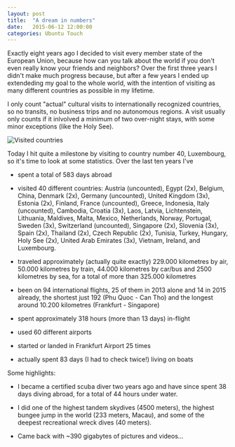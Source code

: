 ```yaml
---
layout: post
title:  "A dream in numbers"
date:   2015-06-12 12:00:00
categories: Ubuntu Touch
---
```


Exactly eight years ago I decided to visit every member state of the European Union, because how can you talk about the world if you don't even really know your friends and neighbors? Over the first three years I didn't make much progress because, but after a few years I ended up extendeding my goal to the whole world, with the intention of visiting as many different countries as possible in my lifetime.

I only count "actual" cultural visits to internationally recognized countries, so no transits, no business trips and no autonomous regions. A visit usually only counts if it inlvolved a minimum of two over-night stays, with some minor exceptions (like the Holy See).

![Visited countries]({{site.url}}/images/a-dream-in-numbers/countries.png)

Today I hit quite a milestone by visiting to country number 40, Luxembourg, so it's time to look at some statistics. Over the last ten years I've

* spent a total of 583 days abroad

* visited 40 different countries: Austria (uncounted), Egypt (2x), Belgium, China, Denmark (2x), Germany (uncounted), United Kingdom (3x), Estonia (2x), Finland, France (uncounted), Greece, Indonesia, Italy (uncounted), Cambodia, Croatia (3x), Laos, Latvia, Lichtenstein, Lithuania, Maldives, Malta, Mexico, Netherlands, Norway, Portugal, Sweden (3x), Switzerland (uncounted), Singapore (2x), Slovenia (3x), Spain (2x), Thailand (2x), Czech Republic (2x), Tunisia, Turkey, Hungary, Holy See (2x), United Arab Emirates (3x), Vietnam, Ireland, and Luxembourg.

* traveled approximately (actually quite exactly) 229.000 kilometres by air, 50.000 kilometres by train, 44.000 kilometres by car/bus and 2500 kilometres by sea, for a total of more than 325.000 kilometres

* been on 94 international flights, 25 of them in 2013 alone and 14 in 2015 already, the shortest just 192 (Phu Quoc - Can Tho) and the longest around 10.200 kilometres (Frankfurt - Singapore)

* spent approximately 318 hours (more than 13 days) in-flight

* used 60 different airports

* started or landed in Frankfurt Airport 25 times

* actually spent 83 days (I had to check twice!) living on boats

Some highlights:

* I became a certified scuba diver two years ago and have since spent 38 days diving abroad, for a total of 44 hours under water.

* I did one of the highest tandem skydives (4500 meters), the highest bungee jump in the world (233 meters, Macau), and some of the deepest recreational wreck dives (40 meters).

* Came back with ~390 gigabytes of pictures and videos...